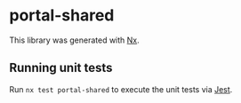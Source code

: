 # portal-shared

This library was generated with [Nx](https://nx.dev).

## Running unit tests

Run `nx test portal-shared` to execute the unit tests via [Jest](https://jestjs.io).
